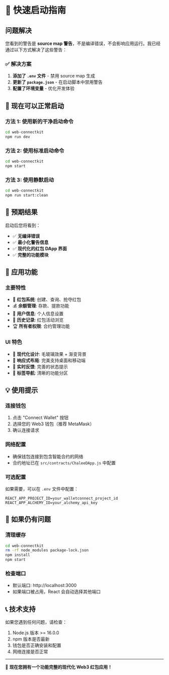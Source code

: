 # 🚀 快速启动指南

## 问题解决

您看到的警告是 **source map 警告**，不是编译错误，不会影响应用运行。我已经通过以下方式解决了这些警告：

### ✅ 解决方案

1. **添加了 `.env` 文件** - 禁用 source map 生成
2. **更新了 `package.json`** - 在启动脚本中禁用警告
3. **配置了环境变量** - 优化开发体验

## 🎯 现在可以正常启动

### 方法 1: 使用新的干净启动命令
```bash
cd web-connectkit
npm run dev
```

### 方法 2: 使用标准启动命令
```bash
cd web-connectkit
npm start
```

### 方法 3: 使用静默启动
```bash
cd web-connectkit
npm run start:clean
```

## 🎉 预期结果

启动后您将看到：
- ✅ **无编译错误**
- ✅ **最小化警告信息**
- ✅ **现代化的红包 DApp 界面**
- ✅ **完整的功能模块**

## 🌟 应用功能

### 主要特性
- 🎁 **红包系统**: 创建、查询、抢夺红包
- 💰 **余额管理**: 存款、提款功能
- 👤 **用户信息**: 个人信息设置
- 📜 **历史记录**: 红包活动浏览
- 🏆 **所有者权限**: 合约管理功能

### UI 特色
- 🎨 **现代化设计**: 毛玻璃效果 + 渐变背景
- 📱 **响应式布局**: 完美支持桌面和移动端
- 🔄 **实时反馈**: 完善的状态提示
- 🎯 **标签导航**: 清晰的功能分区

## 💡 使用提示

### 连接钱包
1. 点击 "Connect Wallet" 按钮
2. 选择您的 Web3 钱包（推荐 MetaMask）
3. 确认连接请求

### 网络配置
- 确保钱包连接到包含智能合约的网络
- 合约地址已在 `src/contracts/ChaleeDApp.js` 中配置

### 可选配置
如果需要，可以在 `.env` 文件中配置：
```env
REACT_APP_PROJECT_ID=your_walletconnect_project_id
REACT_APP_ALCHEMY_ID=your_alchemy_api_key
```

## 🐛 如果仍有问题

### 清理缓存
```bash
cd web-connectkit
rm -rf node_modules package-lock.json
npm install
npm start
```

### 检查端口
- 默认端口: http://localhost:3000
- 如果端口被占用，React 会自动选择其他端口

## 📞 技术支持

如果您遇到任何问题，请检查：
1. Node.js 版本 >= 16.0.0
2. npm 版本是否最新
3. 钱包是否正确安装和配置
4. 网络连接是否正常

---

🎊 **现在您拥有一个功能完整的现代化 Web3 红包应用！**